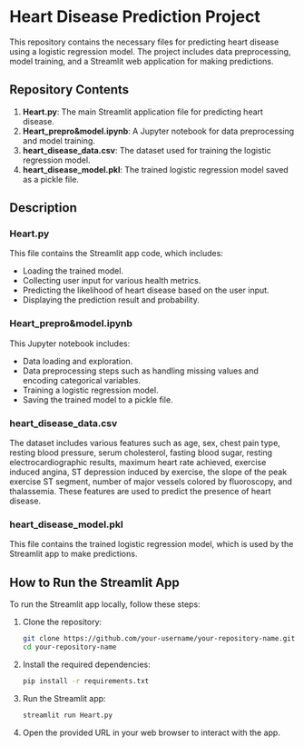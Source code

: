 # Heart Disease Prediction Project

This repository contains the necessary files for predicting heart disease using a logistic regression model. The project includes data preprocessing, model training, and a Streamlit web application for making predictions.

## Repository Contents

1. **Heart.py**: The main Streamlit application file for predicting heart disease.
2. **Heart_prepro&model.ipynb**: A Jupyter notebook for data preprocessing and model training.
3. **heart_disease_data.csv**: The dataset used for training the logistic regression model.
4. **heart_disease_model.pkl**: The trained logistic regression model saved as a pickle file.

## Description

### Heart.py

This file contains the Streamlit app code, which includes:
- Loading the trained model.
- Collecting user input for various health metrics.
- Predicting the likelihood of heart disease based on the user input.
- Displaying the prediction result and probability.

### Heart_prepro&model.ipynb

This Jupyter notebook includes:
- Data loading and exploration.
- Data preprocessing steps such as handling missing values and encoding categorical variables.
- Training a logistic regression model.
- Saving the trained model to a pickle file.

### heart_disease_data.csv

The dataset includes various features such as age, sex, chest pain type, resting blood pressure, serum cholesterol, fasting blood sugar, resting electrocardiographic results, maximum heart rate achieved, exercise induced angina, ST depression induced by exercise, the slope of the peak exercise ST segment, number of major vessels colored by fluoroscopy, and thalassemia. These features are used to predict the presence of heart disease.

### heart_disease_model.pkl

This file contains the trained logistic regression model, which is used by the Streamlit app to make predictions.

## How to Run the Streamlit App

To run the Streamlit app locally, follow these steps:

1. Clone the repository:
    ```bash
    git clone https://github.com/your-username/your-repository-name.git
    cd your-repository-name
    ```

2. Install the required dependencies:
    ```bash
    pip install -r requirements.txt
    ```

3. Run the Streamlit app:
    ```bash
    streamlit run Heart.py
    ```

4. Open the provided URL in your web browser to interact with the app.
